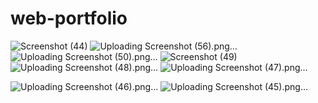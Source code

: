 # web-portfolio
![Screenshot (44)](https://github.com/subhamdey1234/web-portfolio/assets/74315357/d4dc8245-1f14-49dc-87aa-f279b7d81c29)
![Uploading Screenshot (56).png…]()
![Uploading Screenshot (50).png…]()
![Screenshot (49)](https://github.com/subhamdey1234/web-portfolio/assets/74315357/8d6eee44-2367-4fbd-bafe-e709cfeb7d1b)
![Uploading Screenshot (48).png…]()
![Uploading Screenshot (47).png…]()

![Uploading Screenshot (46).png…]()
![Uploading Screenshot (45).png…]()
